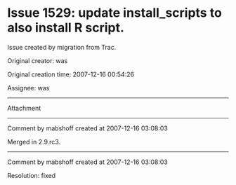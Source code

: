 # Issue 1529: update install_scripts to also install R script.

Issue created by migration from Trac.

Original creator: was

Original creation time: 2007-12-16 00:54:26

Assignee: was




---

Attachment


---

Comment by mabshoff created at 2007-12-16 03:08:03

Merged in 2.9.rc3.


---

Comment by mabshoff created at 2007-12-16 03:08:03

Resolution: fixed
